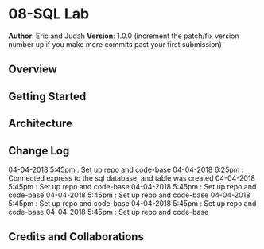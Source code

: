 # 08-SQL Lab

**Author**: Eric and Judah
**Version**: 1.0.0 (increment the patch/fix version number up if you make more commits past your first submission)

## Overview
<!-- Provide a high level overview of what this application is and why you are building it, beyond the fact that it's an assignment for a Code Fellows 301 class. (i.e. What's your problem domain?) -->

## Getting Started
<!-- What are the steps that a user must take in order to build this app on their own machine and get it running? -->

## Architecture
<!-- Provide a detailed description of the application design. What technologies (languages, libraries, etc) you're using, and any other relevant design information. -->

## Change Log
<!-- Use this are to document the iterative changes made to your application as each feature is successfully implemented. Use time stamps. Here's an examples: -->

04-04-2018 5:45pm : Set up repo and code-base
04-04-2018 6:25pm : Connected express to the sql database, and table was created
04-04-2018 5:45pm : Set up repo and code-base
04-04-2018 5:45pm : Set up repo and code-base
04-04-2018 5:45pm : Set up repo and code-base
04-04-2018 5:45pm : Set up repo and code-base
04-04-2018 5:45pm : Set up repo and code-base
04-04-2018 5:45pm : Set up repo and code-base 

## Credits and Collaborations
<!-- Give credit (and a link) to other people or resources that helped you build this application. -->

